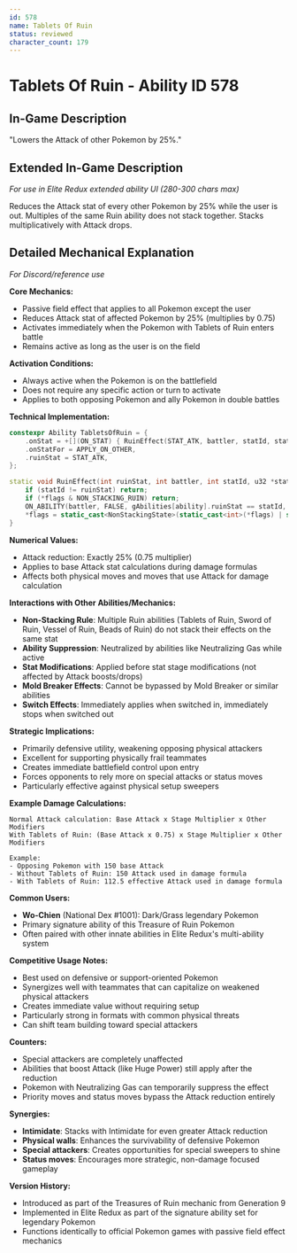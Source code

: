 ```yaml
---
id: 578
name: Tablets Of Ruin
status: reviewed
character_count: 179
---
```


# Tablets Of Ruin - Ability ID 578

## In-Game Description
"Lowers the Attack of other Pokemon by 25%."

## Extended In-Game Description
*For use in Elite Redux extended ability UI (280-300 chars max)*

Reduces the Attack stat of every other Pokemon by 25% while the user is out. Multiples of the same Ruin ability does not stack together. Stacks multiplicatively with Attack drops. 

## Detailed Mechanical Explanation
*For Discord/reference use*

**Core Mechanics:**
- Passive field effect that applies to all Pokemon except the user
- Reduces Attack stat of affected Pokemon by 25% (multiplies by 0.75)
- Activates immediately when the Pokemon with Tablets of Ruin enters battle
- Remains active as long as the user is on the field

**Activation Conditions:**
- Always active when the Pokemon is on the battlefield
- Does not require any specific action or turn to activate
- Applies to both opposing Pokemon and ally Pokemon in double battles

**Technical Implementation:**
```cpp
constexpr Ability TabletsOfRuin = {
    .onStat = +[](ON_STAT) { RuinEffect(STAT_ATK, battler, statId, stat, flags); },
    .onStatFor = APPLY_ON_OTHER,
    .ruinStat = STAT_ATK,
};

static void RuinEffect(int ruinStat, int battler, int statId, u32 *stat, NonStackingState *flags) {
    if (statId != ruinStat) return;
    if (*flags & NON_STACKING_RUIN) return;
    ON_ABILITY(battler, FALSE, gAbilities[ability].ruinStat == statId, return) *stat *= .75;
    *flags = static_cast<NonStackingState>(static_cast<int>(*flags) | static_cast<int>(NON_STACKING_RUIN));
}
```

**Numerical Values:**
- Attack reduction: Exactly 25% (0.75 multiplier)
- Applies to base Attack stat calculations during damage formulas
- Affects both physical moves and moves that use Attack for damage calculation

**Interactions with Other Abilities/Mechanics:**
- **Non-Stacking Rule**: Multiple Ruin abilities (Tablets of Ruin, Sword of Ruin, Vessel of Ruin, Beads of Ruin) do not stack their effects on the same stat
- **Ability Suppression**: Neutralized by abilities like Neutralizing Gas while active
- **Stat Modifications**: Applied before stat stage modifications (not affected by Attack boosts/drops)
- **Mold Breaker Effects**: Cannot be bypassed by Mold Breaker or similar abilities
- **Switch Effects**: Immediately applies when switched in, immediately stops when switched out

**Strategic Implications:**
- Primarily defensive utility, weakening opposing physical attackers
- Excellent for supporting physically frail teammates
- Creates immediate battlefield control upon entry
- Forces opponents to rely more on special attacks or status moves
- Particularly effective against physical setup sweepers

**Example Damage Calculations:**
```
Normal Attack calculation: Base Attack x Stage Multiplier x Other Modifiers
With Tablets of Ruin: (Base Attack x 0.75) x Stage Multiplier x Other Modifiers

Example: 
- Opposing Pokemon with 150 base Attack
- Without Tablets of Ruin: 150 Attack used in damage formula
- With Tablets of Ruin: 112.5 effective Attack used in damage formula
```

**Common Users:**
- **Wo-Chien** (National Dex #1001): Dark/Grass legendary Pokemon
- Primary signature ability of this Treasure of Ruin Pokemon
- Often paired with other innate abilities in Elite Redux's multi-ability system

**Competitive Usage Notes:**
- Best used on defensive or support-oriented Pokemon
- Synergizes well with teammates that can capitalize on weakened physical attackers
- Creates immediate value without requiring setup
- Particularly strong in formats with common physical threats
- Can shift team building toward special attackers

**Counters:**
- Special attackers are completely unaffected
- Abilities that boost Attack (like Huge Power) still apply after the reduction
- Pokemon with Neutralizing Gas can temporarily suppress the effect
- Priority moves and status moves bypass the Attack reduction entirely

**Synergies:**
- **Intimidate**: Stacks with Intimidate for even greater Attack reduction
- **Physical walls**: Enhances the survivability of defensive Pokemon
- **Special attackers**: Creates opportunities for special sweepers to shine
- **Status moves**: Encourages more strategic, non-damage focused gameplay

**Version History:**
- Introduced as part of the Treasures of Ruin mechanic from Generation 9
- Implemented in Elite Redux as part of the signature ability set for legendary Pokemon
- Functions identically to official Pokemon games with passive field effect mechanics